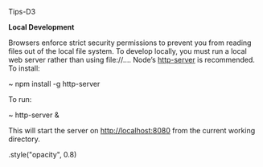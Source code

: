 Tips-D3

**Local Development**

Browsers enforce strict security permissions to prevent you from reading files out of the local file system. To develop locally, you must run a local web server rather than using file://…. Node’s [http-server](https://www.npmjs.com/package/http-server) is recommended. To install:

~ npm install -g http-server

To run:

~ http-server & 

This will start the server on [http://localhost:8080](http://localhost:8080/) from the current working directory.

.style("opacity", 0.8)